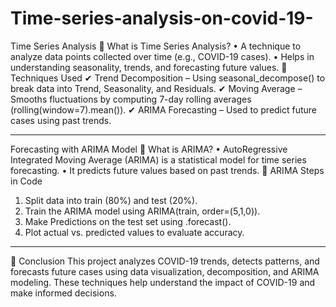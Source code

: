 # Time-series-analysis-on-covid-19-
Time Series Analysis
🔹 What is Time Series Analysis?
•	A technique to analyze data points collected over time (e.g., COVID-19 cases).
•	Helps in understanding seasonality, trends, and forecasting future values.
🔹 Techniques Used
✔ Trend Decomposition – Using seasonal_decompose() to break data into Trend, Seasonality, and Residuals.
✔ Moving Average – Smooths fluctuations by computing 7-day rolling averages (rolling(window=7).mean()).
✔ ARIMA Forecasting – Used to predict future cases using past trends.
________________________________________
Forecasting with ARIMA Model
🔹 What is ARIMA?
•	AutoRegressive Integrated Moving Average (ARIMA) is a statistical model for time series forecasting.
•	It predicts future values based on past trends.
🔹 ARIMA Steps in Code
1.	Split data into train (80%) and test (20%).
2.	Train the ARIMA model using ARIMA(train, order=(5,1,0)).
3.	Make Predictions on the test set using .forecast().
4.	Plot actual vs. predicted values to evaluate accuracy.
________________________________________
📌 Conclusion
This project analyzes COVID-19 trends, detects patterns, and forecasts future cases using data visualization, decomposition, and ARIMA modeling. These techniques help understand the impact of COVID-19 and make informed decisions.
